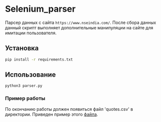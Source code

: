 # Selenium_parser

Парсер данных с сайта `https://www.nseindia.com/`. После сбора данных данный скрипт выполняет дополнительные манипуляции на сайте для имитации пользователя.

## Установка

```bash
pip install -r requirements.txt
```

## Использование

```bash
python3 parser.py
```

### Пример работы
По окончанию работы должен появиться файл 'quotes.csv' в директории. Приведен пример этого [файла](quotes.csv).